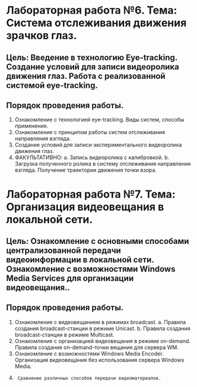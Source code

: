 # Лабораторная работа №6. Тема: Система отслеживания движения зрачков глаз.
## Цель: Введение в технологию Eye-tracking. Создание условий для записи видеоролика движения глаз. Работа с реализованной системой eye-tracking.

## Порядок проведения работы. 
1.	Ознакомление с технологией eye-tracking. Виды систем, способы применения. 
2.	Ознакомление с принципом работы систем отслеживания направления взгляда.
3.	Создание условий для записи экспериментального видеоролика движения глаз.
4.	ФАКУЛЬТАТИВНО: 
a.	Запись видеоролика с калибровкой.
b.	Загрузка полученного ролика в систему отслеживания направления взгляда. Получение траектории движения точки взора.

# Лабораторная работа №7. Тема: Организация видеовещания в локальной сети.
## Цель: Ознакомление с основными способами централизованной передачи видеоинформации в локальной сети. Ознакомление с возможностями Windows Media Services для организации видеовещания..

## Порядок проведения работы. 
1.	Ознакомление с видеовещанием в режимах broadcast.
a.	Правила создания broadcast-станции в режиме Unicast.
b.	Правила создания broadcast-станции в режиме Multicast.
2.	Ознакомление с организацией видеовещания в режиме on-demand. Правила создания on-demand-точки вещания для сервера WM.
3.	Ознакомление с возможностями Windows Media Encoder. Организация видеовещания без использования сервера Windows Media.
4.		Сравнение различных способов передачи видеоматериалов.

